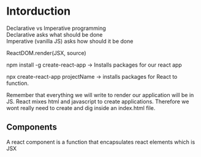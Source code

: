 # Intorduction
Declarative vs Imperative programming<br>
Declarative asks what should be done<br>
Imperative (vanilla JS) asks how should it be done

ReactDOM.render(JSX, source)<br>

npm install -g create-react-app -> Installs packages for our react app<br>

npx create-react-app projectName -> installs packages for React to function.<br>

Remember that everything we will write to render our application will be in JS. React mixes html and javascript to create applications. Therefore we wont really need to create and dig inside an index.html file. 

## Components
A react component is a function that encapsulates react elements which is JSX 









